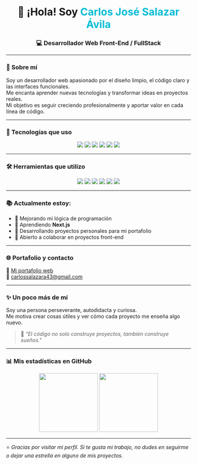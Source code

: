 <!-- Banner animado -->
<h1 align="center">👋 ¡Hola! Soy <span style="color:#00bcd4;">Carlos José Salazar Ávila</span></h1>
<h3 align="center">💻 Desarrollador Web Front-End / FullStack</h3>

---

### 🌟 Sobre mí
Soy un desarrollador web apasionado por el diseño limpio, el código claro y las interfaces funcionales.  
Me encanta aprender nuevas tecnologías y transformar ideas en proyectos reales.  
Mi objetivo es seguir creciendo profesionalmente y aportar valor en cada línea de código.

---

### 🚀 Tecnologías que uso
<p align="center">
  <img src="https://img.shields.io/badge/HTML5-E34F26?style=for-the-badge&logo=html5&logoColor=white" />
  <img src="https://img.shields.io/badge/CSS3-1572B6?style=for-the-badge&logo=css3&logoColor=white" />
  <img src="https://img.shields.io/badge/JavaScript-F7DF1E?style=for-the-badge&logo=javascript&logoColor=black" />
  <img src="https://img.shields.io/badge/TypeScript-3178C6?style=for-the-badge&logo=typescript&logoColor=white" />
  <img src="https://img.shields.io/badge/React-20232A?style=for-the-badge&logo=react&logoColor=61DAFB" />
  <img src="https://img.shields.io/badge/TailwindCSS-38B2AC?style=for-the-badge&logo=tailwind-css&logoColor=white" />
</p>

---

### 🛠️ Herramientas que utilizo
<p align="center">
  <img src="https://img.shields.io/badge/Vite-646CFF?style=for-the-badge&logo=vite&logoColor=white" />
  <img src="https://img.shields.io/badge/VSCode-0078D4?style=for-the-badge&logo=visual-studio-code&logoColor=white" />
  <img src="https://img.shields.io/badge/Git-F05032?style=for-the-badge&logo=git&logoColor=white" />
  <img src="https://img.shields.io/badge/GitHub-181717?style=for-the-badge&logo=github&logoColor=white" />
  <img src="https://img.shields.io/badge/Vercel-000000?style=for-the-badge&logo=vercel&logoColor=white" />
  <img src="https://img.shields.io/badge/Netlify-00C7B7?style=for-the-badge&logo=netlify&logoColor=white" />
</p>

---

### 📚 Actualmente estoy:
- 🔹 Mejorando mi lógica de programación  
- 🔹 Aprendiendo **Next.js**  
- 🔹 Desarrollando proyectos personales para mi portafolio  
- 🔹 Abierto a colaborar en proyectos front-end

---

### 🌐 Portafolio y contacto
📎 [Mi portafolio web](https://my-portfolio-c18biyjay-carlos-projects-6a4ede30.vercel.app/)  
📧 [carlossalazara43@gmail.com](mailto:carlossalazara43@gmail.com)  

---

### ✨ Un poco más de mí
Soy una persona perseverante, autodidacta y curiosa.  
Me motiva crear cosas útiles y ver cómo cada proyecto me enseña algo nuevo.  
> 💬 *"El código no solo construye proyectos, también construye sueños."*

---

### 📊 Mis estadísticas en GitHub
<p align="center">
  <img height="160em" src="https://github-readme-stats.vercel.app/api?username=carlox43&show_icons=true&theme=tokyonight" />
  <img height="160em" src="https://github-readme-stats.vercel.app/api/top-langs/?username=carlox43&layout=compact&theme=tokyonight" />
</p>

---

⭐ *Gracias por visitar mi perfil. Si te gusta mi trabajo, no dudes en seguirme o dejar una estrella en alguno de mis proyectos.*
